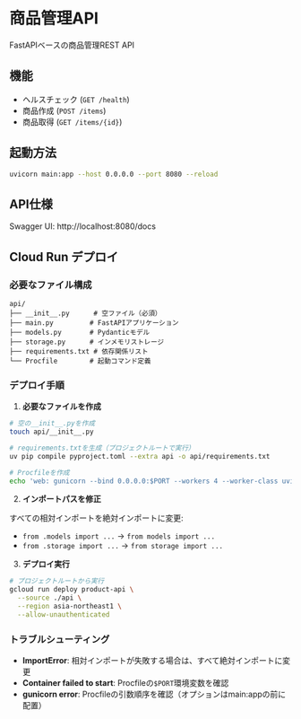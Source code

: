 # 商品管理API

FastAPIベースの商品管理REST API

## 機能

- ヘルスチェック (`GET /health`)
- 商品作成 (`POST /items`)
- 商品取得 (`GET /items/{id}`)

## 起動方法

```bash
uvicorn main:app --host 0.0.0.0 --port 8080 --reload
```

## API仕様

Swagger UI: http://localhost:8080/docs

## Cloud Run デプロイ

### 必要なファイル構成

```
api/
├── __init__.py      # 空ファイル（必須）
├── main.py         # FastAPIアプリケーション
├── models.py       # Pydanticモデル
├── storage.py      # インメモリストレージ
├── requirements.txt # 依存関係リスト
└── Procfile        # 起動コマンド定義
```

### デプロイ手順

1. **必要なファイルを作成**

```bash
# 空の__init__.pyを作成
touch api/__init__.py

# requirements.txtを生成（プロジェクトルートで実行）
uv pip compile pyproject.toml --extra api -o api/requirements.txt

# Procfileを作成
echo 'web: gunicorn --bind 0.0.0.0:$PORT --workers 4 --worker-class uvicorn.workers.UvicornWorker main:app' > api/Procfile
```

2. **インポートパスを修正**

すべての相対インポートを絶対インポートに変更:
- `from .models import ...` → `from models import ...`
- `from .storage import ...` → `from storage import ...`

3. **デプロイ実行**

```bash
# プロジェクトルートから実行
gcloud run deploy product-api \
  --source ./api \
  --region asia-northeast1 \
  --allow-unauthenticated
```

### トラブルシューティング

- **ImportError**: 相対インポートが失敗する場合は、すべて絶対インポートに変更
- **Container failed to start**: Procfileの`$PORT`環境変数を確認
- **gunicorn error**: Procfileの引数順序を確認（オプションはmain:appの前に配置）
